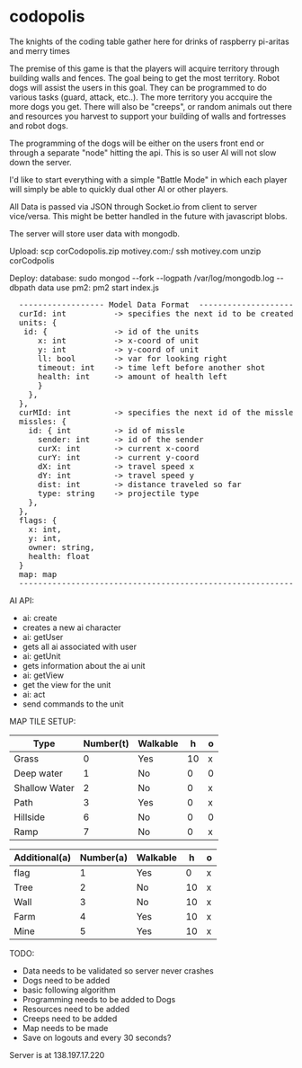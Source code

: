 # codopolis
The knights of the coding table gather here for drinks of raspberry pi-aritas and merry times

The premise of this game is that the players will acquire territory through building walls and fences. The goal being to get the most territory. Robot dogs will assist the users in this goal. They can be programmed to do various tasks (guard, attack, etc..). The more territory you accquire the more dogs you get. There will also be "creeps", or random animals out there and resources you harvest to support your building of walls and fortresses and robot dogs.

The programming of the dogs will be either on the users front end or through a separate "node" hitting the api. This is so user AI will not slow down the server.

I'd like to start everything with a simple "Battle Mode" in which each player will simply be able to quickly dual other AI or other players.

All Data is passed via JSON through Socket.io from client to server vice/versa. This might be better handled in the future with javascript blobs.

The server will store user data with mongodb.

Upload:
scp corCodopolis.zip motivey.com:/
ssh motivey.com
unzip corCodpolis

Deploy:
database: sudo mongod --fork --logpath /var/log/mongodb.log --dbpath data
use pm2:
  pm2 start index.js

<pre>
  ------------------ Model Data Format  ----------------------
  curId: int          -> specifies the next id to be created by new player
  units: {
   id: {              -> id of the units
      x: int          -> x-coord of unit
      y: int          -> y-coord of unit
      ll: bool        -> var for looking right
      timeout: int    -> time left before another shot
      health: int     -> amount of health left
      }
    },
  },
  curMId: int         -> specifies the next id of the missles
  missles: {
    id: { int         -> id of missle
      sender: int     -> id of the sender
      curX: int       -> current x-coord
      curY: int       -> current y-coord
      dX: int         -> travel speed x
      dY: int         -> travel speed y
      dist: int       -> distance traveled so far
      type: string    -> projectile type
    },
  },
  flags: {
    x: int,
    y: int,
    owner: string,
    health: float
  }
  map: map
  ----------------------------------------------------------
</pre>

AI API:

* ai: create
 * creates a new ai character
* ai: getUser
 * gets all ai associated with user
* ai: getUnit
 * gets information about the ai unit
* ai: getView
 * get the view for the unit
* ai: act
 * send commands to the unit


MAP TILE SETUP:


|Type             |Number(t)     |Walkable      |h       |o    |
|-----------------|--------------|--------------|--------|-----|
|Grass            |0             |Yes           |10      |x    |
|Deep water       |1             |No            |0       |0    |
|Shallow Water    |2             |No            |0       |x    |
|Path             |3             |Yes           |0       |x    |
|Hillside         |6             |No            |0       |0    |
|Ramp             |7             |No            |0       |x    |

|Additional(a)    |Number(a)     |Walkable      |h       |o    |
|-----------------|--------------|--------------|--------|-----|
|flag             |1             |Yes           |0       |x    |
|Tree             |2             |No            |10      |x    |
|Wall             |3             |No            |10      |x    |
|Farm             |4             |Yes           |10      |x    |
|Mine             |5             |Yes           |10      |x    |

TODO:

* Data needs to be validated so server never crashes
* Dogs need to be added
 * basic following algorithm
* Programming needs to be added to Dogs
* Resources need to be added
* Creeps need to be added
* Map needs to be made
* Save on logouts and every 30 seconds?

Server is at 138.197.17.220
